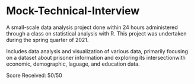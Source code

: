 # Mock-Technical-Interview

A small-scale data analysis project done within 24 hours administered through a class on statistical analysis with R.
This project was undertaken during the spring quarter of 2021.


Includes data analysis and visualization of various data, primarily focusing on a dataset about prisoner information and exploring its intersectionwith economic, demographic, laguage, and education data.


Score Received: 50/50
